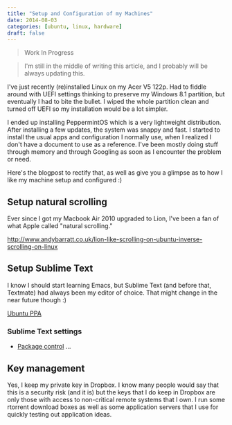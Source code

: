 ```yaml
---
title: "Setup and Configuration of my Machines"
date: 2014-08-03
categories: [ubuntu, linux, hardware]
draft: false
---
```

> Work In Progress

> I'm still in the middle of writing this article, and I probably will be always updating this.

I've just recently (re)installed Linux on my Acer V5 122p. Had to fiddle around with UEFI settings thinking to preserve my Windows 8.1 partition, but eventually I had to bite the bullet. I wiped the whole partition clean and turned off UEFI so my installation would be a lot simpler.

<!--more-->

I ended up installing PeppermintOS which is a very lightweight distribution. After installing a few updates, the system was snappy and fast. I started to install the usual apps and configuration I normally use, when I realized I don't have a document to use as a reference. I've been mostly doing stuff through memory and through Googling as soon as I encounter the problem or need.

Here's the blogpost to rectify that, as well as give you a glimpse as to how I like my machine setup and configured :)

Setup natural scrolling
-----------------------
Ever since I got my Macbook Air 2010 upgraded to Lion, I've been a fan of what Apple called "natural scrolling."

http://www.andybarratt.co.uk/lion-like-scrolling-on-ubuntu-inverse-scrolling-on-linux

Setup Sublime Text
------------------
I know I should start learning Emacs, but Sublime Text (and before that, Textmate) had always been my editor of choice. That might change in the near future though :)

[Ubuntu PPA](http://www.webupd8.org/20)

### Sublime Text settings

* [Package control](https://sublime.wbond.net/installation)
...


Key management
--------------
Yes, I keep my private key in Dropbox. I know many people would say that this is a security risk (and it is) but the keys that I do keep in Dropbox are only those with access to non-critical remote systems that I own. I run some rtorrent download boxes as well as some application servers that I use for quickly testing out application ideas.
